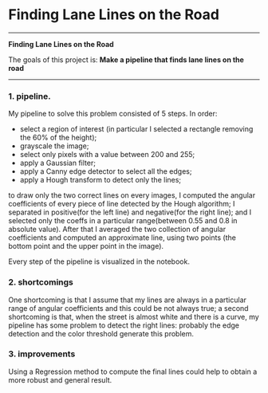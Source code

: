 # **Finding Lane Lines on the Road** 

---

**Finding Lane Lines on the Road**

The goals of this project is: **Make a pipeline that finds lane lines on the road**

---

### 1. pipeline.

My pipeline to solve this problem consisted of 5 steps. In order:

* select a region of interest (in particular I selected a rectangle removing the 60% of the height);
* grayscale the image;
* select only pixels with a value between 200 and 255;
* apply a Gaussian filter;
* apply a Canny edge detector to select all the edges;
* apply a Hough transform to detect only the lines;

to draw only the two correct lines on every images, I computed the angular coefficients of every piece of line detected by the Hough algorithm; I separated in positive(for the left line) and negative(for the right line); and I selected only the coeffs in a particular range(between 0.55 and 0.8 in absolute value).
After that I averaged the two collection of angular coefficients and computed an approximate line, using two points (the bottom point and the upper point in the image).

Every step of the pipeline is visualized in the notebook.


### 2. shortcomings

One shortcoming is that I assume that my lines are always in a particular range of angular coefficients and this could be not always true; a second shortcoming is that, when the street is almost white and there is a curve, my pipeline has some problem to detect the right lines: probably the edge detection and the color threshold generate this problem.  


### 3. improvements

Using a Regression method to compute the final lines could help to obtain a more robust and general result.
